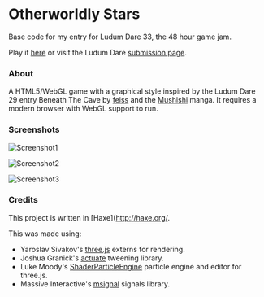 # Otherworldly Stars

Base code for my entry for Ludum Dare 33, the 48 hour game jam.

Play it [here](TODO) or visit the Ludum Dare [submission page](TODO).

### About ###

A HTML5/WebGL game with a graphical style inspired by the Ludum Dare 29 entry Beneath The Cave by [feiss](http://ludumdare.com/compo/author/feiss/) and the [Mushishi](https://en.wikipedia.org/wiki/Mushishi) manga. It requires a modern browser with WebGL support to run.

### Screenshots ###

![Screenshot1](https://github.com/Tw1ddle/ludum-dare-33/blob/master/screenshots/screenshot1.png?raw=true "Screenshot 1")

![Screenshot2](https://github.com/Tw1ddle/ludum-dare-33/blob/master/screenshots/screenshot2.png?raw=true "Screenshot 2")

![Screenshot3](https://github.com/Tw1ddle/ludum-dare-33/blob/master/screenshots/screenshot3.png?raw=true "Screenshot 3")
	
### Credits

This project is written in [Haxe](http://haxe.org/.

This was made using:
* Yaroslav Sivakov's [three.js](http://lib.haxe.org/u/yar3333/) externs for rendering.
* Joshua Granick's [actuate](http://lib.haxe.org/p/actuate) tweening library.
* Luke Moody's [ShaderParticleEngine](https://github.com/squarefeet/ShaderParticleEngine) particle engine and editor for three.js.
* Massive Interactive's [msignal](http://lib.haxe.org/p/msignal/) signals library.